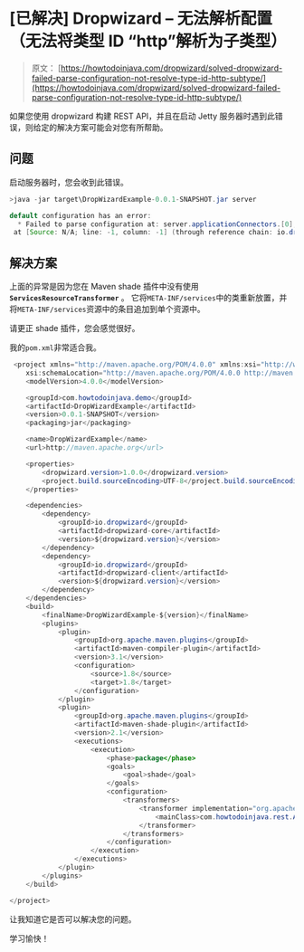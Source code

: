 # [已解决] Dropwizard – 无法解析配置（无法将类型 ID “http”解析为子类型）

> 原文： [https://howtodoinjava.com/dropwizard/solved-dropwizard-failed-parse-configuration-not-resolve-type-id-http-subtype/](https://howtodoinjava.com/dropwizard/solved-dropwizard-failed-parse-configuration-not-resolve-type-id-http-subtype/)

如果您使用 dropwizard 构建 REST API，并且在启动 Jetty 服务器时遇到此错误，则给定的解决方案可能会对您有所帮助。

## 问题

启动服务器时，您会收到此错误。

```java
>java -jar target\DropWizardExample-0.0.1-SNAPSHOT.jar server

default configuration has an error:
  * Failed to parse configuration at: server.applicationConnectors.[0]; Could not resolve type id 'http' into a subtype of [simple type, class io.dropwizard.jetty.ConnectorFactory]: known type ids = [ConnectorFactory]
 at [Source: N/A; line: -1, column: -1] (through reference chain: io.dropwizard.Configuration["server"]->io.dropwizard.server.DefaultServerFactory["applicationConnectors"]->java.util.ArrayList[0])
```

## 解决方案

上面的异常是因为您在 Maven shade 插件中没有使用 **`ServicesResourceTransformer`** 。 它将`META-INF/services`中的类重新放置，并将`META-INF/services`资源中的条目追加到单个资源中。

请更正 shade 插件，您会感觉很好。

我的`pom.xml`非常适合我。

```java
 <project xmlns="http://maven.apache.org/POM/4.0.0" xmlns:xsi="http://www.w3.org/2001/XMLSchema-instance"
	xsi:schemaLocation="http://maven.apache.org/POM/4.0.0 http://maven.apache.org/xsd/maven-4.0.0.xsd;
	<modelVersion>4.0.0</modelVersion>

	<groupId>com.howtodoinjava.demo</groupId>
	<artifactId>DropWizardExample</artifactId>
	<version>0.0.1-SNAPSHOT</version>
	<packaging>jar</packaging>

	<name>DropWizardExample</name>
	<url>http://maven.apache.org</url>

	<properties>
		<dropwizard.version>1.0.0</dropwizard.version>
		<project.build.sourceEncoding>UTF-8</project.build.sourceEncoding>
	</properties>

	<dependencies>
		<dependency>
			<groupId>io.dropwizard</groupId>
			<artifactId>dropwizard-core</artifactId>
			<version>${dropwizard.version}</version>
		</dependency>
		<dependency>
			<groupId>io.dropwizard</groupId>
			<artifactId>dropwizard-client</artifactId>
			<version>${dropwizard.version}</version>
		</dependency>
	</dependencies>
	<build>
		<finalName>DropWizardExample-${version}</finalName>
		<plugins>
			<plugin>
				<groupId>org.apache.maven.plugins</groupId>
				<artifactId>maven-compiler-plugin</artifactId>
				<version>3.1</version>
				<configuration>
					<source>1.8</source>
					<target>1.8</target>
				</configuration>
			</plugin>
			<plugin>
				<groupId>org.apache.maven.plugins</groupId>
				<artifactId>maven-shade-plugin</artifactId>
				<version>2.1</version>
				<executions>
					<execution>
						<phase>package</phase>
						<goals>
							<goal>shade</goal>
						</goals>
						<configuration>
							<transformers>
								<transformer implementation="org.apache.maven.plugins.shade.resource.ManifestResourceTransformer">
									<mainClass>com.howtodoinjava.rest.App</mainClass>
								</transformer>
							</transformers>
						</configuration>
					</execution>
				</executions>
			</plugin>
		</plugins>
	</build>

</project>

```

让我知道它是否可以解决您的问题。

学习愉快！